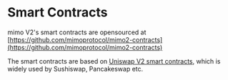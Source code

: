 # Smart Contracts

mimo V2's smart contracts are opensourced at [https://github.com/mimoprotocol/mimo2-contracts](https://github.com/mimoprotocol/mimo2-contracts)

The smart contracts are based on [Uniswap V2 smart contracts](https://github.com/Uniswap/uniswap-v2-core), which is widely used by Sushiswap, Pancakeswap etc. 



